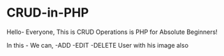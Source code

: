 # CRUD-in-PHP
Hello- Everyone, This is CRUD Operations is PHP for Absolute Beginners!

In this - We can,
-ADD
-EDIT
-DELETE User with his image also
